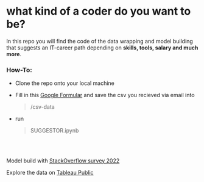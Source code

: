 # what kind of a coder do you want to be?

In this repo you will find the code of the data wrapping and model building that suggests an IT-career path depending on <b>skills, tools, salary and much more</b>.

### How-To:
- Clone the repo onto your local machine
- Fill in this [Google Formular](https://docs.google.com/forms/d/e/1FAIpQLSdo53CFJ-1bDjrQKzy8q9vyhmqBXLrmvyiFJ1Lz45SrNOYYgg/viewform?usp=sf_link) and save the csv you recieved via email into 
    > /csv-data 

- run 
    > SUGGESTOR.ipynb

<br>
<br>

Model build with [StackOverflow survey 2022](https://insights.stackoverflow.com/survey?_ga=2.7822198.535832738.1670042348-527471563.1670042348)

Explore the data on [Tableau Public](https://public.tableau.com/app/profile/max.b.hm/viz/mid_proj/ProjectSlides)
